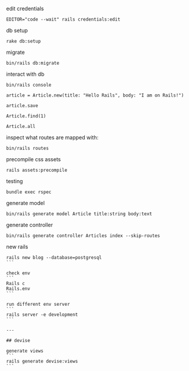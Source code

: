 edit credentials

```
EDITOR="code --wait" rails credentials:edit
```

db setup
```
rake db:setup
```

migrate

```
bin/rails db:migrate
```

interact with db
```
bin/rails console

article = Article.new(title: "Hello Rails", body: "I am on Rails!")

article.save

Article.find(1)

Article.all
```

inspect what routes are mapped with:
```
bin/rails routes
```

precompile css assets
```
rails assets:precompile
```

testing
```
bundle exec rspec
```

generate model
```
bin/rails generate model Article title:string body:text
```

generate controller
```
bin/rails generate controller Articles index --skip-routes
```

new rails
````
rails new blog --database=postgresql
```

check env
```
Rails c
Rails.env
```

run different env server
```
rails server -e development
```

---

## devise

generate views
```
rails generate devise:views
```